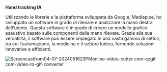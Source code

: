 **Hand tracking IA**

Utilizzando le librerie e la piattaforma sviluppata da Google, Mediapipe, ho sviluppato un software in grado di rilevare e analizzare la mano destra dell'utente. Questo software è in grado di creare un modello grafico esaustivo basato sulle componenti della mano rilevate. Grazie alla sua versatilità, il software può essere impiegato in una vasta gamma di settori, tra cui l'automazione, la medicina e il settore ludico, fornendo soluzioni innovative e efficienti.


![Screencastfrom04-07-2024051623PMonline-video-cutter com-ezgif com-video-to-gif-converter](https://github.com/RexSAS/RexSAS.github.io/assets/114292543/29cf31d1-f798-4021-a2b5-fa0b2043d579)
